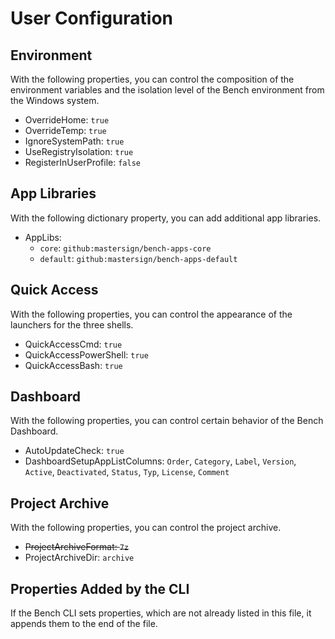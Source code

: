 # User Configuration

## Environment

With the following properties, you can control the composition of the environment variables and the isolation level of the Bench environment from the Windows system.

* OverrideHome: `true`
* OverrideTemp: `true`
* IgnoreSystemPath: `true`
* UseRegistryIsolation: `true`
* RegisterInUserProfile: `false`
<!-- * EnvironmentPath: `$HomeDir$\bin` -->
<!--
* Environment:
    + `MY_VAR`: `my custom value`
-->

## App Libraries

With the following dictionary property, you can add additional app libraries.

* AppLibs:
    + `core`: `github:mastersign/bench-apps-core`
    + `default`: `github:mastersign/bench-apps-default`

## Quick Access

With the following properties, you can control the appearance of the launchers for the three shells.

* QuickAccessCmd: `true`
* QuickAccessPowerShell: `true`
* QuickAccessBash: `true`

## Dashboard

With the following properties, you can control certain behavior of the Bench Dashboard.

* AutoUpdateCheck: `true`
* DashboardSetupAppListColumns: `Order`, `Category`, `Label`, `Version`, `Active`, `Deactivated`, `Status`, `Typ`, `License`, `Comment`

## Project Archive

With the following properties, you can control the project archive.

* ~~ProjectArchiveFormat: `7z`~~
* ProjectArchiveDir: `archive`

## Properties Added by the CLI

If the Bench CLI sets properties, which are not already listed in this file,
it appends them to the end of the file.

